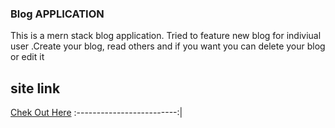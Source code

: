 ### Blog APPLICATION

<p>This is a mern stack blog application. Tried to feature new blog for indiviual user .Create your blog, read others 
  and if you want you can delete your blog or edit it </p>
  
 
## site link

[Chek Out Here](https://blog-application-3ytw.onrender.com/)
:-------------------------:|
